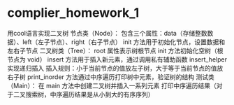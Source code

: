 # complier_homework_1
用cool语言实现二叉树
节点类（Node）：
包含三个属性：data（存储整数数据）、left（左子节点）、right（右子节点）
init 方法用于初始化节点，设置数据和左右子节点
二叉树类（Tree）：
root 属性表示树根节点
init 方法初始化空树（根节点为 void）
insert 方法用于插入新元素，通过调用私有辅助函数 insert_helper 实现递归插入
插入规则：小于当前节点的值放左子树，大于等于当前节点的值放右子树
print_inorder 方法通过中序遍历打印树中元素，验证树的结构
测试类（Main）：
在 main 方法中创建二叉树并插入一系列元素
打印中序遍历结果（对于二叉搜索树，中序遍历结果是从小到大的有序序列）
